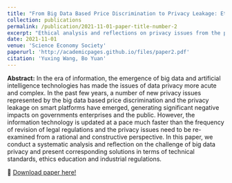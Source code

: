 ```yaml
---
title: "From Big Data Based Price Discrimination to Privacy Leakage: Ethical Analysis and Reflections on Privacy Issues from the Perspective of Hardware and Software"
collection: publications
permalink: /publication/2021-11-01-paper-title-number-2
excerpt: "Ethical analysis and reflections on privacy issues from the perspective of hardware and software. <br/><img src='/images/eth.jpg' width=300>"
date: 2021-11-01
venue: 'Science Economy Society'
paperurl: 'http://academicpages.github.io/files/paper2.pdf'
citation: 'Yuxing Wang, Bo Yuan'
---
```

**Abstract:** In the era of information, the emergence of big data and artificial intelligence technologies has made the issues of data privacy more acute and complex. In the past few years, a number of new privacy issues represented by the big data based price discrimination and the privacy leakage on smart platforms have emerged, generating significant negative impacts on governments enterprises and the public. However, the information technology is updated at a pace much faster than the frequency of revision of legal regulations and the privacy issues need to be re-examined from a rational and constructive perspective. In this paper, we conduct a systematic analysis and reflection on the challenge of big data privacy and present corresponding solutions in terms of technical standards, ethics education and industrial regulations.

&#x1F4C2; [Download paper here!](https://kns.cnki.net/kcms/detail/detail.aspx?doi=10.19946/j.issn.1006-2815.2021.03.006)<br />